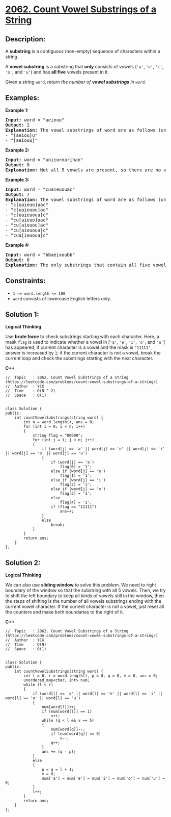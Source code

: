 # [2062. Count Vowel Substrings of a String](https://leetcode.com/problems/count-vowel-substrings-of-a-string/)


## Description:

<p>A <strong>substring</strong> is a contiguous (non-empty) sequence of characters within a string.</p>

<p>A <strong>vowel substring</strong> is a substring that <strong>only</strong> consists of vowels (<code>'a'</code>, <code>'e'</code>, <code>'i'</code>, <code>'o'</code>, and <code>'u'</code>) and has <strong>all five</strong> vowels present in it.</p>

<p>Given a string <code>word</code>, return <em>the number of <strong>vowel substrings</strong> in <code>word</code>.</em></p>


## Examples:

<strong>Example 1:</strong>
<pre>
<strong>Input:</strong> word = "aeiouu"
<strong>Output:</strong> 2
<strong>Explanation:</strong> The vowel substrings of word are as follows (underlined):
- "[aeiou]u"
- "[aeiouu]"
</pre>

<strong>Example 2:</strong>
<pre>
<strong>Input:</strong> word = "unicornarihan"
<strong>Output:</strong> 0
<strong>Explanation:</strong> Not all 5 vowels are present, so there are no vowel substrings.
</pre>

<strong>Example 3:</strong>
<pre>
<strong>Input:</strong> word = "cuaieuouac"
<strong>Output:</strong> 7
<strong>Explanation:</strong> The vowel substrings of word are as follows (underlined):
- "c[uaieuo]uac"
- "c[uaieuou]ac"
- "c[uaieuoua]c"
- "cu[aieuo]uac"
- "cu[aieuou]ac"
- "cu[aieuoua]c"
- "cua[ieuoua]c"
</pre>

<strong>Example 4:</strong>
<pre>
<strong>Input:</strong> word = "bbaeixoubb"
<strong>Output:</strong> 0
<strong>Explanation:</strong> The only substrings that contain all five vowels also contain consonants, so there are no vowel substrings.
</pre>


## Constraints:

<ul>
  <li><code>1 &lt;= word.length &lt;= 100</code></li>
  <li><code>word</code> consists of lowercase English letters only.</li>
</ul>


## Solution 1:

<strong>Logical Thinking</strong>
<p>Use <strong>brute force</strong> to check substrings starting with each character. Here, a mask <code>flag</code> is used to indicate whether a vowel in [<code>'a'</code>, <code>'e'</code>, <code>'i'</code>, <code>'o'</code>, and <code>'u'</code>] has appeared, if current character is a vowel and the mask is <code>"11111"</code>, answer is increased by <code>1</code>; if the current character is not a vowel, break the current loop and check the substrings starting with the next character.</p>


<strong>C++</strong>

```
//  Topic   : 2062. Count Vowel Substrings of a String (https://leetcode.com/problems/count-vowel-substrings-of-a-string/)
//  Author  : YCX
//  Time    : O(N ^ 2)
//  Space   : O(1)


class Solution {
public:
    int countVowelSubstrings(string word) {
        int n = word.length(), ans = 0;
        for (int i = 0; i < n; i++)
        {
            string flag = "00000";
            for (int j = i; j < n; j++)
            {
                if (word[j] == 'a' || word[j] == 'e' || word[j] == 'i' || word[j] == 'o' || word[j] == 'u')
                {
                    if (word[j] == 'a')
                        flag[0] = '1';
                    else if (word[j] == 'e')
                        flag[1] = '1';
                    else if (word[j] == 'i')
                        flag[2] = '1';
                    else if (word[j] == 'o')
                        flag[3] = '1';
                    else 
                        flag[4] = '1';
                    if (flag == "11111")
                        ans++;
                }
                else
                    break;
            }
        }
        return ans;
    }
};
```

## Solution 2:

<strong>Logical Thinking</strong>
<p>We can also use <strong>sliding window</strong> to solve this problem. We need to right boundary of the window so that the substring with all 5 vowels. Then, we try to shift the left boundary to keep all kinds of vowels still in the window, then the steps of shifting is the number of all vowels substrings ending with the current vowel character. If the current character is not a vowel, just reset all the counters and make both boundaries to the right of it. </p>


<strong>C++</strong>

```
//  Topic   : 2062. Count Vowel Substrings of a String (https://leetcode.com/problems/count-vowel-substrings-of-a-string/)
//  Author  : YCX
//  Time    : O(N)
//  Space   : O(1)


class Solution {
public:
    int countVowelSubstrings(string word) {
        int l = 0, r = word.length(), p = 0, q = 0, v = 0, ans = 0;
        unordered_map<char, int> num;
        while (l < r)
        {
            if (word[l] == 'a' || word[l] == 'e' || word[l] == 'i' || word[l] == 'o' || word[l] == 'u')
            {
                num[word[l]]++;
                if (num[word[l]] == 1)
                    v++;
                while (q < l && v == 5)
                {
                    num[word[q]]--;
                    if (num[word[q]] == 0)
                        v--;
                    q++;
                }
                ans += (q - p);
            }
            else
            {
                p = q = l + 1;
                v = 0;
                num['a'] = num['e'] = num['i'] = num['o'] = num['u'] = 0;
            }
            l++;
        }
        return ans;
    }
};
```
